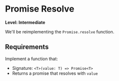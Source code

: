 # Promise Resolve

**Level: Intermediate**

We'll be reimplementing the `Promise.resolve` function.

## Requirements

Implement a function that:

- Signature: `<T>(value: T) => Promise<T>`
- Returns a promise that resolves with `value`
